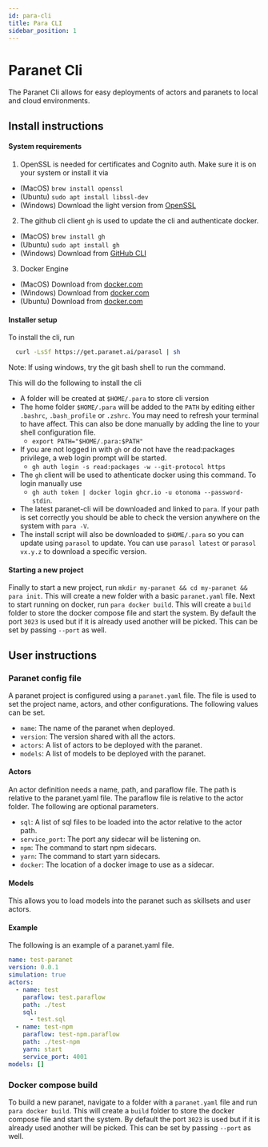 ```yaml
---
id: para-cli
title: Para CLI
sidebar_position: 1
---
```


# Paranet Cli
The Paranet Cli allows for easy deployments of actors and paranets to local and cloud environments.

## Install instructions
#### System requirements
1. OpenSSL is needed for certificates and Cognito auth. Make sure it is on your system or install it via
- (MacOS) `brew install openssl`
- (Ubuntu) `sudo apt install libssl-dev`
- (Windows) Download the light version from [OpenSSL](https://slproweb.com/products/Win32OpenSSL.html)
2. The github cli client `gh` is used to update the cli and authenticate docker.
- (MacOS) `brew install gh`
- (Ubuntu) `sudo apt install gh`
- (Windows) Download from [GitHub CLI](https://cli.github.com/)
3. Docker Engine
- (MacOS) Download from [docker.com](https://docs.docker.com/desktop/setup/install/mac-install/)
- (Windows) Download from [docker.com](https://docs.docker.com/desktop/setup/install/windows-install/)
- (Ubuntu) Download from [docker.com](https://docs.docker.com/engine/install/ubuntu/)

#### Installer setup
To install the cli, run
```sh
  curl -LsSf https://get.paranet.ai/parasol | sh
```

Note: If using windows, try the git bash shell to run the command.

This will do the following to install the cli
- A folder will be created at `$HOME/.para` to store cli version
- The home folder `$HOME/.para` will be added to the `PATH` by editing either `.bashrc`, `.bash_profile` or `.zshrc`. You may need to refresh your terminal to have affect. This can also be done manually by adding the line to your shell configuration file. 
  - `export PATH="$HOME/.para:$PATH"`
- If you are not logged in with `gh` or do not have the read:packages privilege, a web login prompt will be started.
  - `gh auth login -s read:packages -w --git-protocol https`
- The `gh` client will be used to athenticate docker using this command. To login manually use
  - `gh auth token | docker login ghcr.io -u otonoma --password-stdin`.
- The latest paranet-cli will be downloaded and linked to `para`. If your path is set correctly you should be able to check the version anywhere on the system with `para -V`.
- The install script will also be downloaded to `$HOME/.para` so you can update using `parasol` to update. You can use `parasol latest` or `parasol vx.y.z` to download a specific version.

#### Starting a new project

Finally to start a new project, run `mkdir my-paranet && cd my-paranet && para init`. This will create a new folder with a basic `paranet.yaml` file.
Next to start running on docker, run `para docker build`. This will create a `build` folder to store the docker compose file and start the system. By default the port `3023` is used but if it is already used another will be picked. This can be set by passing `--port` as well.

## User instructions

### Paranet config file
A paranet project is configured using a `paranet.yaml` file. The file is used to set the project name, actors, and other configurations. The following values can be set.
- `name`: The name of the paranet when deployed.
- `version`: The version shared with all the actors.
- `actors`: A list of actors to be deployed with the paranet.
- `models`: A list of models to be deployed with the paranet.

#### Actors
An actor definition needs a name, path, and paraflow file. The path is relative to the paranet.yaml file. The paraflow file is relative to the actor folder. The following are optional parameters.
- `sql`: A list of sql files to be loaded into the actor relative to the actor path.
- `service_port`: The port any sidecar will be listening on.
- `npm`: The command to start npm sidecars.
- `yarn`: The command to start yarn sidecars.
- `docker`: The location of a docker image to use as a sidecar.

#### Models
This allows you to load models into the paranet such as skillsets and user actors.

#### Example
The following is an example of a paranet.yaml file.
```yaml
name: test-paranet
version: 0.0.1
simulation: true
actors:
  - name: test
    paraflow: test.paraflow
    path: ./test
    sql:
      - test.sql
  - name: test-npm
    paraflow: test-npm.paraflow
    path: ./test-npm
    yarn: start
    service_port: 4001
models: []
```

### Docker compose build
To build a new paranet, navigate to a folder with a `paranet.yaml` file and run `para docker build`. This will create a `build` folder to store the docker compose file and start the system. By default the port `3023` is used but if it is already used another will be picked. This can be set by passing `--port` as well.

